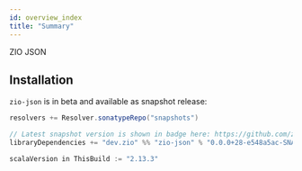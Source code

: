 ```yaml
---
id: overview_index
title: "Summary"
---
```


ZIO JSON

## Installation

`zio-json` is in beta and available as snapshot release:

```scala
resolvers += Resolver.sonatypeRepo("snapshots")

// Latest snapshot version is shown in badge here: https://github.com/zio/zio-json/#zio-json
libraryDependencies += "dev.zio" %% "zio-json" % "0.0.0+28-e548a5ac-SNAPSHOT"

scalaVersion in ThisBuild := "2.13.3"
```

